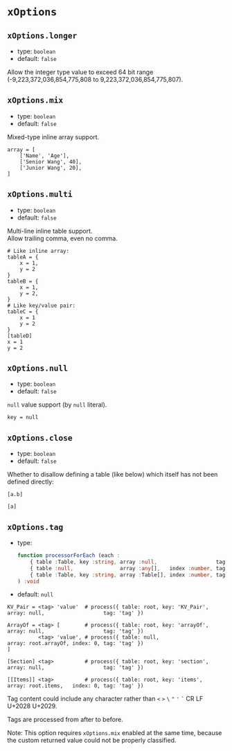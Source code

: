 
`xOptions`
==========

`xOptions.longer`
-----------------

*   type: `boolean`
*   default: `false`

Allow the integer type value to exceed 64 bit range (-9,223,372,036,854,775,808 to 9,223,372,036,854,775,807).

`xOptions.mix`
--------------

*   type: `boolean`
*   default: `false`

Mixed-type inline array support.

```
array = [
    ['Name', 'Age'],
    ['Senior Wang', 40],
    ['Junior Wang', 20],
]
```

`xOptions.multi`
----------------

*   type: `boolean`
*   default: `false`

Multi-line inline table support.  
Allow trailing comma, even no comma.

```
# Like inline array:
tableA = {
    x = 1,
    y = 2
}
tableB = {
    x = 1,
    y = 2,
}
# Like key/value pair:
tableC = {
    x = 1
    y = 2
}
[tableD]
x = 1
y = 2
```

`xOptions.null`
---------------

*   type: `boolean`
*   default: `false`

`null` value support (by `null` literal).

```
key = null
```

`xOptions.close`
----------------

*   type: `boolean`
*   default: `false`

Whether to disallow defining a table (like below) which itself has not been defined directly:

```
[a.b]

[a]
```

`xOptions.tag`
--------------

*   type:
    ```typescript
    function processorForEach (each :
        { table :Table, key :string, array :null,                   tag :string } |
        { table :null,               array :any[],   index :number, tag :string } |
        { table :Table, key :string, array :Table[], index :number, tag :string }
    ) :void
    ```
*   default: `null`

```
KV_Pair = <tag> 'value'  # process({ table: root, key: 'KV_Pair', array: null,                   tag: 'tag' })

ArrayOf = <tag> [        # process({ table: root, key: 'arrayOf', array: null,                   tag: 'tag' })
          <tag> 'value', # process({ table: null,                 array: root.arrayOf, index: 0, tag: 'tag' })
]

[Section] <tag>          # process({ table: root, key: 'section', array: null,                   tag: 'tag' })

[[Items]] <tag>          # process({ table: root, key: 'items',   array: root.items,   index: 0, tag: 'tag' })
```

Tag content could include any character rather than `<` `>` <code>&#92;</code> `"` `'` <code>&#96;</code> CR LF U+2028 U+2029.

Tags are processed from after to before.

Note: This option requires `xOptions.mix` enabled at the same time, because the custom returned value could not be properly classified.
